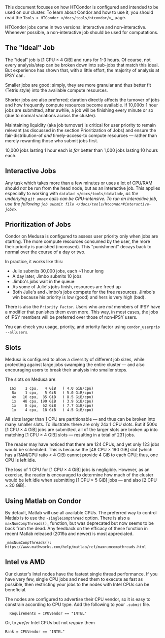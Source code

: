 This document focuses on how HTCondor is configured and intended to be used on
our cluster. To learn about Condor and how to use it, you should read the
`Tools > HTCondor </docs/tools/htcondor/>`_ page.

HTCondor jobs come in two versions: interactive and non-interactive. Whenever
possible, a non-interactive job should be used for computations.

## The "Ideal" Job

The "ideal" job is [1 CPU × 4 GiB] and runs for 1-3 hours. Of course, not
every analysis/step can be broken down into sub-jobs that match this ideal. But
experience has shown that, with a little effort, the majority of analysis at
IPSY can.

Smaller jobs are good: simply, they are more granular and thus better fit
(Tetris style) into the available compute resources.

Shorter jobs are also preferred; duration directly affects the turnover of jobs
and how frequently compute resources become available. If 10,000x 1 hour jobs
are submitted, after awhile, a job will be finishing every minute or so (due to
normal variations across the cluster).

Maintaining liquidity (aka job turnover) is critical for user priority to remain
relevant (as discussed in the section Prioritization of Jobs) and ensure the
fair-distribution-of *and* timely-access-to compute resources — rather than
merely rewarding those who submit jobs first.

10,000 jobs lasting 1 hour each is *far* better than 1,000 jobs lasting 10 hours
each.

## Interactive Jobs

Any task which takes more than a few minutes or uses a lot of CPU/RAM should
*not* be run from the head node, but as an interactive job. This applies
especially to working with `datalad </docs/tools/datalad>`_, as the underlying
``git annex`` calls can be CPU-intensive. To run an interactive job, use the
following `job submit file </docs/tools/htcondor#interactive-jobs>`_.

## Prioritization of Jobs

Condor on Medusa is configured to assess user priority only when jobs are
starting. The more compute resources consumed by the user, the more their
priority is punished (increased). This "punishment" decays back to normal over
the course of a day or two.

In practice, it works like this:

* Julie submits 30,000 jobs, each ~1 hour long
* A day later, Jimbo submits 10 jobs
* Jimbo's jobs wait in the queue
* As some of Julie's jobs finish, resources are freed up
* Both Julie's and Jimbo's jobs compete for the free resources. Jimbo's win
  because his priority is low (good) and hers is very high (bad).

There is also the ``Priority Factor``. Users who are *not* members of IPSY
have a modifier that punishes them even more. This way, in most cases, the jobs
of IPSY members will be preferred over those of non-IPSY users.

You can check you usage, priority, and priority factor using
``condor_userprio --allusers``.

## Slots

Medusa is configured to allow a diversity of different job sizes, while
protecting against large jobs swamping the entire cluster — and also encouraging
users to break their analysis into smaller steps.

The slots on Medusa are:

```
  16x    1 cpu,   4 GiB   ( 4.0 GiB/cpu)
   8x    1 cpu,   5 GiB   ( 5.0 GiB/cpu)
   4x   10 cpu,  85 GiB   ( 8.5 GiB/cpu)
   1x   48 cpu, 190 GiB   ( 3.9 GiB/cpu)
   1x    8 cpu,  62 GiB   ( 7.7 GiB/cpu)
   1x    4 cpu,  18 GiB   ( 4.5 GiB/cpu)
```

All slots larger than 1 CPU are partitionable — and thus can be broken into many
smaller slots. To illustrate: there are only 24x 1 CPU slots. But if 500x [1
CPU × 4 GiB] jobs are submitted, all of the larger slots are broken up into
matching [1 CPU × 4 GiB] slots — resulting in a total of 231 jobs.

The reader may have noticed that there are 124 CPUs, and yet only 123 jobs would
be scheduled. This is because the [48 CPU × 190 GiB] slot (which has a RAM/CPU
ratio < 4 GiB) cannot provide 4 GiB to each CPU; thus, one CPU is left idle.

The loss of 1 CPU for [1 CPU × 4 GiB] jobs is negligible. However, as an
exercise, the reader is encouraged to determine how much of the cluster would
be left idle when submitting [1 CPU × 5 GiB] jobs — and also [2 CPU × 20 GiB].

## Using Matlab on Condor

By default, Matlab will use all available CPUs. The preferred way to control
Matlab is to use the ``-singleCompthread`` option. There is also a
`maxNumCompThreads()`_ function, but was deprecated but now seems to be back
from the dead. Any feedback on the efficacy of these function in recent Matlab
released (2019a and newer) is most appreciated.

```
_maxNumCompThreads(): https://www.mathworks.com/help/matlab/ref/maxnumcompthreads.html

```
## Intel vs AMD

Our cluster's Intel nodes have the fastest single thread performance. If you
have very few, single CPU jobs and need them to execute as fast as possible,
then restricting your jobs to the nodes with Intel CPUs can be beneficial.

The nodes are configured to advertise their CPU vendor, so it is easy to
constrain according to CPU type. Add the following to your ``.submit`` file.

```
  Requirements = CPUVendor == "INTEL"
```
Or, to *prefer* Intel CPUs but not *require* them

```
Rank = CPUVendor == "INTEL"
```